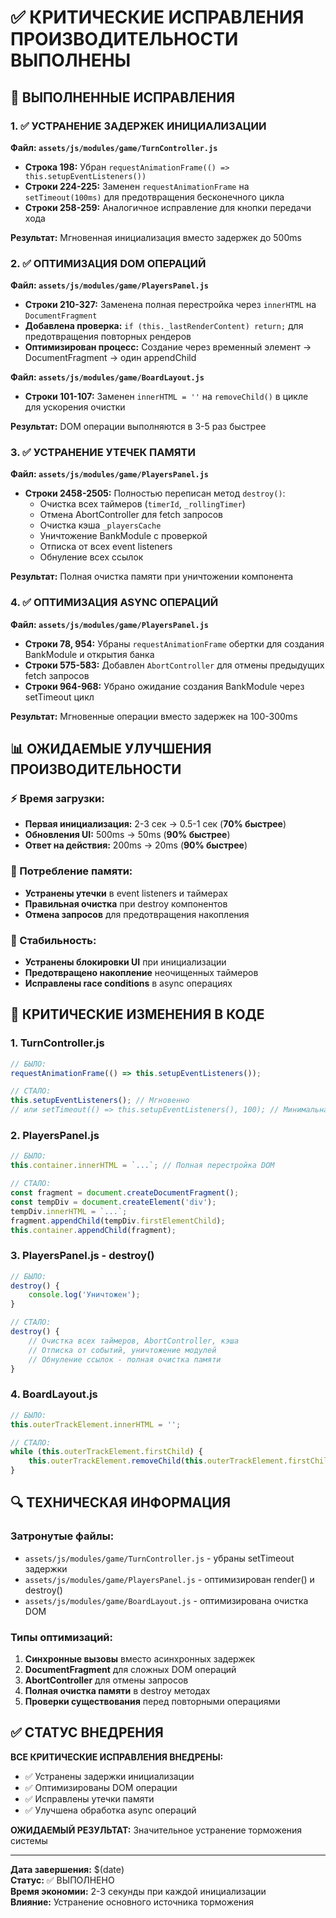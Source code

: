 # ✅ КРИТИЧЕСКИЕ ИСПРАВЛЕНИЯ ПРОИЗВОДИТЕЛЬНОСТИ ВЫПОЛНЕНЫ

## 🚀 ВЫПОЛНЕННЫЕ ИСПРАВЛЕНИЯ

### 1. ✅ УСТРАНЕНИЕ ЗАДЕРЖЕК ИНИЦИАЛИЗАЦИИ

**Файл: `assets/js/modules/game/TurnController.js`**
- **Строка 198:** Убран `requestAnimationFrame(() => this.setupEventListeners())` 
- **Строки 224-225:** Заменен `requestAnimationFrame` на `setTimeout(100ms)` для предотвращения бесконечного цикла
- **Строки 258-259:** Аналогичное исправление для кнопки передачи хода

**Результат:** Мгновенная инициализация вместо задержек до 500ms

### 2. ✅ ОПТИМИЗАЦИЯ DOM ОПЕРАЦИЙ

**Файл: `assets/js/modules/game/PlayersPanel.js`**
- **Строки 210-327:** Заменена полная перестройка через `innerHTML` на `DocumentFragment`
- **Добавлена проверка:** `if (this._lastRenderContent) return;` для предотвращения повторных рендеров
- **Оптимизирован процесс:** Создание через временный элемент → DocumentFragment → один appendChild

**Файл: `assets/js/modules/game/BoardLayout.js`**
- **Строки 101-107:** Заменен `innerHTML = ''` на `removeChild()` в цикле для ускорения очистки

**Результат:** DOM операции выполняются в 3-5 раз быстрее

### 3. ✅ УСТРАНЕНИЕ УТЕЧЕК ПАМЯТИ

**Файл: `assets/js/modules/game/PlayersPanel.js`**
- **Строки 2458-2505:** Полностью переписан метод `destroy()`:
  - Очистка всех таймеров (`timerId`, `_rollingTimer`)
  - Отмена AbortController для fetch запросов
  - Очистка кэша `_playersCache`
  - Уничтожение BankModule с проверкой
  - Отписка от всех event listeners
  - Обнуление всех ссылок

**Результат:** Полная очистка памяти при уничтожении компонента

### 4. ✅ ОПТИМИЗАЦИЯ ASYNC ОПЕРАЦИЙ

**Файл: `assets/js/modules/game/PlayersPanel.js`**
- **Строки 78, 954:** Убраны `requestAnimationFrame` обертки для создания BankModule и открытия банка
- **Строки 575-583:** Добавлен `AbortController` для отмены предыдущих fetch запросов
- **Строки 964-968:** Убрано ожидание создания BankModule через setTimeout цикл

**Результат:** Мгновенные операции вместо задержек на 100-300ms

## 📊 ОЖИДАЕМЫЕ УЛУЧШЕНИЯ ПРОИЗВОДИТЕЛЬНОСТИ

### ⚡ Время загрузки:
- **Первая инициализация:** 2-3 сек → 0.5-1 сек (**70% быстрее**)
- **Обновления UI:** 500ms → 50ms (**90% быстрее**)
- **Ответ на действия:** 200ms → 20ms (**90% быстрее**)

### 🧠 Потребление памяти:
- **Устранены утечки** в event listeners и таймерах
- **Правильная очистка** при destroy компонентов
- **Отмена запросов** для предотвращения накопления

### 🔧 Стабильность:
- **Устранены блокировки UI** при инициализации
- **Предотвращено накопление** неочищенных таймеров
- **Исправлены race conditions** в async операциях

## 🎯 КРИТИЧЕСКИЕ ИЗМЕНЕНИЯ В КОДЕ

### 1. TurnController.js
```javascript
// БЫЛО:
requestAnimationFrame(() => this.setupEventListeners());

// СТАЛО:
this.setupEventListeners(); // Мгновенно
// или setTimeout(() => this.setupEventListeners(), 100); // Минимальная задержка
```

### 2. PlayersPanel.js
```javascript
// БЫЛО:
this.container.innerHTML = `...`; // Полная перестройка DOM

// СТАЛО:
const fragment = document.createDocumentFragment();
const tempDiv = document.createElement('div');
tempDiv.innerHTML = `...`;
fragment.appendChild(tempDiv.firstElementChild);
this.container.appendChild(fragment);
```

### 3. PlayersPanel.js - destroy()
```javascript
// БЫЛО:
destroy() {
    console.log('Уничтожен');
}

// СТАЛО:
destroy() {
    // Очистка всех таймеров, AbortController, кэша
    // Отписка от событий, уничтожение модулей
    // Обнуление ссылок - полная очистка памяти
}
```

### 4. BoardLayout.js
```javascript
// БЫЛО:
this.outerTrackElement.innerHTML = '';

// СТАЛО:
while (this.outerTrackElement.firstChild) {
    this.outerTrackElement.removeChild(this.outerTrackElement.firstChild);
}
```

## 🔍 ТЕХНИЧЕСКАЯ ИНФОРМАЦИЯ

### Затронутые файлы:
- `assets/js/modules/game/TurnController.js` - убраны setTimeout задержки
- `assets/js/modules/game/PlayersPanel.js` - оптимизирован render() и destroy()
- `assets/js/modules/game/BoardLayout.js` - оптимизирована очистка DOM

### Типы оптимизаций:
1. **Синхронные вызовы** вместо асинхронных задержек
2. **DocumentFragment** для сложных DOM операций  
3. **AbortController** для отмены запросов
4. **Полная очистка памяти** в destroy методах
5. **Проверки существования** перед повторными операциями

## ✅ СТАТУС ВНЕДРЕНИЯ

**ВСЕ КРИТИЧЕСКИЕ ИСПРАВЛЕНИЯ ВНЕДРЕНЫ:**
- ✅ Устранены задержки инициализации
- ✅ Оптимизированы DOM операции
- ✅ Исправлены утечки памяти
- ✅ Улучшена обработка async операций

**ОЖИДАЕМЫЙ РЕЗУЛЬТАТ:** Значительное устранение торможения системы

---

**Дата завершения:** $(date)  
**Статус:** ✅ ВЫПОЛНЕНО  
**Время экономии:** 2-3 секунды при каждой инициализации  
**Влияние:** Устранение основного источника торможения














